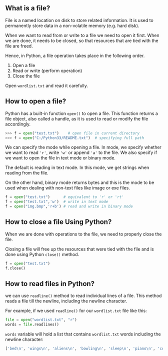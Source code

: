 ﻿## What is a file?

File is a named location on disk to store related information. It is used to permanently store data in a non-volatile memory (e.g. hard disk).

When we want to read from or write to a file we need to open it first. When we are done, it needs to be closed, so that resources that are tied with the file are freed.

Hence, in Python, a file operation takes place in the following order.

1.  Open a file
2.  Read or write (perform operation)
3.  Close the file


Open `wordlist.txt` and read it carefully.

## How to open a file?

Python has a built-in function  `open()`  to open a file. This function returns a file object, also called a handle, as it is used to read or modify the file accordingly.


```python
>>> f = open("test.txt")    # open file in current directory
>>> f = open("C:/Python33/README.txt")  # specifying full path
```



We can specify the mode while opening a file. In mode, we specify whether we want to read  `'r'`, write  `'w'`  or append  `'a'`  to the file. We also specify if we want to open the file in text mode or binary mode.

The default is reading in text mode. In this mode, we get strings when reading from the file.

On the other hand, binary mode returns bytes and this is the mode to be used when dealing with non-text files like image or exe files.

```python
f = open("test.txt")      # equivalent to 'r' or 'rt'
f = open("test.txt",'w')  # write in text mode
f = open("img.bmp",'r+b') # read and write in binary mode
```

## How to close a file Using Python?

When we are done with operations to the file, we need to properly close the file.

Closing a file will free up the resources that were tied with the file and is done using Python `close()`  method.


```python
f = open("test.txt")
f.close()
```
## How to read files in Python?

we can use `readline()` method to read individual lines of a file. This method reads a file till the newline, including the newline character.

For example, if we used `readline()` for our `wordlist.txt` file like this:

```python
file = open("wordlist.txt", "r")
words = file.readlines()
```

`words` variable will hold a list that contains `wordlist.txt` words including the newline character:

```python
['bed\n', 'wings\n', 'aliens\n', 'bowling\n', 'sleep\n', 'piano\n', 'commercial\n', 'dream\n', 'environment\n', 'magazine\n', 'cinema\n', 'bed\n', 'language']
```

